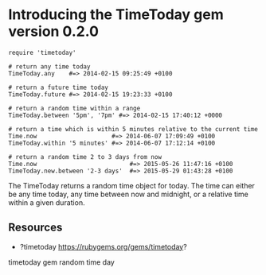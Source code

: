 # Introducing the TimeToday gem version 0.2.0

    require 'timetoday'

    # return any time today
    TimeToday.any    #=> 2014-02-15 09:25:49 +0100

    # return a future time today
    TimeToday.future #=> 2014-02-15 19:23:33 +0100

    # return a random time within a range
    TimeToday.between '5pm', '7pm' #=> 2014-02-15 17:40:12 +0000 

    # return a time which is within 5 minutes relative to the current time
    Time.now                     #=> 2014-06-07 17:09:49 +0100 
    TimeToday.within '5 minutes' #=> 2014-06-07 17:12:14 +0100 

    # return a random time 2 to 3 days from now
    Time.now                          #=> 2015-05-26 11:47:16 +0100
    TimeToday.new.between '2-3 days'  #=> 2015-05-29 01:43:28 +0100 


The TimeToday returns a random time object for today. The time can either be any time today, any time between now and midnight, or a relative time within a given duration.

## Resources

* ?timetoday https://rubygems.org/gems/timetoday?

timetoday gem random time day

